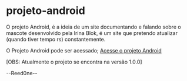 # projeto-android
 O projeto Android, é a ideia de um site documentando e falando sobre o mascote desenvolvido pela Irina Blok, é um site que pretendo atualizar (quando tiver tempo rs) constantemente.

O Projeto Android pode ser acessado; <a href="https://reed0ne.github.io/projeto-android/android.html">Acesse o projeto Android</a>

[OBS: Atualmente o projeto se encontra na versão 1.0.0]

--Reed0ne--